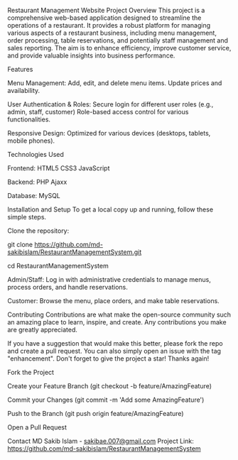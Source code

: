 Restaurant Management Website
Project Overview
This project is a comprehensive web-based application designed to streamline the operations of a restaurant. It provides a robust platform for managing various aspects of a restaurant business, including menu management, order processing, table reservations, and potentially staff management and sales reporting. The aim is to enhance efficiency, improve customer service, and provide valuable insights into business performance.

Features

Menu Management:
Add, edit, and delete menu items.
Update prices and availability.


User Authentication & Roles:
Secure login for different user roles (e.g., admin, staff, customer)
Role-based access control for various functionalities.

Responsive Design:
Optimized for various devices (desktops, tablets, mobile phones).

Technologies Used

Frontend:
HTML5
CSS3
JavaScript

Backend:
PHP
Ajaxx

Database:
MySQL

Installation and Setup
To get a local copy up and running, follow these simple steps.

Clone the repository:

git clone https://github.com/md-sakibislam/RestaurantManagementSystem.git

cd RestaurantManagementSystem

Admin/Staff: Log in with administrative credentials to manage menus, process orders, and handle reservations.

Customer: Browse the menu, place orders, and make table reservations.

Contributing
Contributions are what make the open-source community such an amazing place to learn, inspire, and create. Any contributions you make are greatly appreciated.

If you have a suggestion that would make this better, please fork the repo and create a pull request. You can also simply open an issue with the tag "enhancement".
Don't forget to give the project a star! Thanks again!

Fork the Project

Create your Feature Branch (git checkout -b feature/AmazingFeature)

Commit your Changes (git commit -m 'Add some AmazingFeature')

Push to the Branch (git push origin feature/AmazingFeature)

Open a Pull Request

Contact
MD Sakib Islam - sakibae.007@gmail.com
Project Link: https://github.com/md-sakibislam/RestaurantManagementSystem
